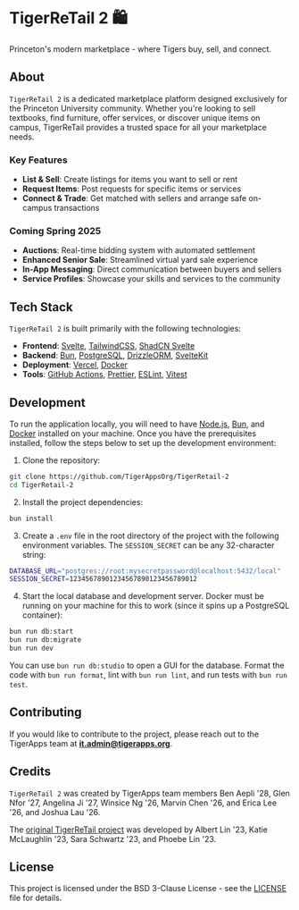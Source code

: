 # TigerReTail 2 🛍️

Princeton's modern marketplace - where Tigers buy, sell, and connect.

## About

`TigerReTail 2` is a dedicated marketplace platform designed exclusively for the Princeton University community. Whether you're looking to sell textbooks, find furniture, offer services, or discover unique items on campus, TigerReTail provides a trusted space for all your marketplace needs.

### Key Features

-   **List & Sell**: Create listings for items you want to sell or rent
-   **Request Items**: Post requests for specific items or services
-   **Connect & Trade**: Get matched with sellers and arrange safe on-campus transactions

### Coming Spring 2025

-   **Auctions**: Real-time bidding system with automated settlement
-   **Enhanced Senior Sale**: Streamlined virtual yard sale experience
-   **In-App Messaging**: Direct communication between buyers and sellers
-   **Service Profiles**: Showcase your skills and services to the community

## Tech Stack

`TigerReTail 2` is built primarily with the following technologies:

-   **Frontend**: [Svelte](https://svelte.dev/), [TailwindCSS](https://tailwindcss.com/), [ShadCN Svelte](https://www.shadcn-svelte.com/)
-   **Backend**: [Bun](https://bun.sh/), [PostgreSQL](https://www.postgresql.org/), [DrizzleORM](https://drizzleorm.com/), [SvelteKit](https://kit.svelte.dev/)
-   **Deployment**: [Vercel](https://vercel.com/), [Docker](https://www.docker.com/)
-   **Tools**: [GitHub Actions](https://github.com/features/actions), [Prettier](https://prettier.io/), [ESLint](https://eslint.org/), [Vitest](https://vitest.dev/)

## Development

To run the application locally, you will need to have [Node.js](https://nodejs.org/en/), [Bun](https://bun.sh/), and [Docker](https://www.docker.com/products/docker-desktop/) installed on your machine. Once you have the prerequisites installed, follow the steps below to set up the development environment:

1. Clone the repository:

```bash
git clone https://github.com/TigerAppsOrg/TigerRetail-2
cd TigerRetail-2
```

2. Install the project dependencies:

```bash
bun install
```

3. Create a `.env` file in the root directory of the project with the following environment variables. The `SESSION_SECRET` can be any 32-character string:

```bash
DATABASE_URL="postgres://root:mysecretpassword@localhost:5432/local"
SESSION_SECRET=12345678901234567890123456789012
```

4. Start the local database and development server. Docker must be running on your machine for this to work (since it spins up a PostgreSQL container):

```bash
bun run db:start
bun run db:migrate
bun run dev
```

You can use `bun run db:studio` to open a GUI for the database. Format the code with `bun run format`, lint with `bun run lint`, and run tests with `bun run test`.

## Contributing

If you would like to contribute to the project, please reach out to the TigerApps team at **it.admin@tigerapps.org**.

## Credits

`TigerReTail 2` was created by TigerApps team members Ben Aepli '28, Glen Nfor '27, Angelina Ji '27, Winsice Ng '26, Marvin Chen '26, and Erica Lee '26, and Joshua Lau '26.

The [original TigerReTail project](https://github.com/TigerAppsOrg/TigerReTail) was developed by Albert Lin '23, Katie McLaughlin '23, Sara Schwartz '23, and Phoebe Lin '23.

## License

This project is licensed under the BSD 3-Clause License - see the [LICENSE](LICENSE) file for details.
